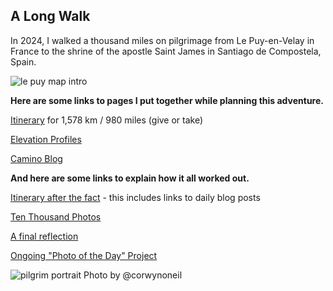 ## A Long Walk

In 2024, I walked a thousand miles on pilgrimage from Le Puy-en-Velay in France to the shrine of the apostle Saint James in Santiago de Compostela, Spain.

![le puy map intro](https://user-images.githubusercontent.com/32556466/191782867-febbde01-b517-4da0-a62e-e1025fb4e499.png)

**Here are some links to pages I put together while planning this adventure.**

[Itinerary](https://github.com/thomryng/thomryng/blob/main/podiensis.md) for 1,578 km / 980 miles (give or take)

[Elevation Profiles](https://github.com/thomryng/thomryng/blob/main/podiensis-elevation.md)

[Camino Blog](https://www.thomryng.com/camino/)

**And here are some links to explain how it all worked out.**

[Itinerary after the fact](https://www.thomryng.com/camino/progress-vp-cf-2023/) - this includes links to daily blog posts

[Ten Thousand Photos](https://www.flickr.com/photos/thomryng/collections/72157722300481268/)

[A final reflection](https://www.thomryng.com/camino/via-podiensis-a-thousand-miles/)

[Ongoing "Photo of the Day" Project](https://www.thomryng.com/camino/category/photo-of-the-day-2023/)

![pilgrim portrait](https://github.com/thomryng/thomryng/assets/32556466/8c1f6db7-740a-4eb1-be28-b2e4df76e68a)
Photo by @corwynoneil
